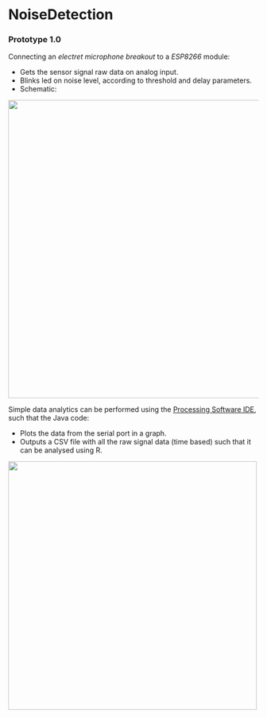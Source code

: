 # NoiseDetection

### Prototype 1.0
Connecting an _electret microphone breakout_ to a _ESP8266_ module:
* Gets the sensor signal raw data on analog input.
* Blinks led on noise level, according to threshold and delay parameters.
* Schematic:
<img src="https://github.com/USIMakers/NoiseDetection/blob/master/prototypes/1.0/sketch_1_0.png" width="600" style="text-align: center">

Simple data analytics can be performed using the [Processing Software IDE](https://processing.org/), such that the Java code:
* Plots the data from the serial port in a graph.
* Outputs a CSV file with all the raw signal data (time based) such that it can be analysed using R.

<img src="https://github.com/USIMakers/NoiseDetection/blob/master/prototypes/1.0/NoiseDetection_graph/graph_1_0.png" width="500" style="text-align: center">
